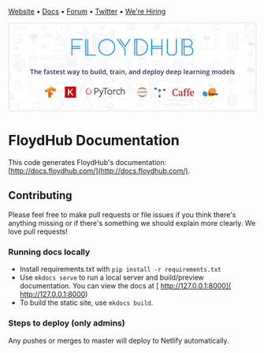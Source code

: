 [Website](https://www.floydhub.com) • [Docs](https://docs.floydhub.com) • [Forum](https://forum.floydhub.com) • [Twitter](https://twitter.com/floydhub_) • [We're Hiring](https://angel.co/floydhub)

[![FloydHub Logo](https://github.com/floydhub/static/blob/master/Group.png)](https://www.floydhub.com)

# FloydHub Documentation
This code generates FloydHub's documentation: [http://docs.floydhub.com/](http://docs.floydhub.com/).

## Contributing
Please feel free to make pull requests or file issues if you think there's anything missing or if there's something we should explain more clearly. We love pull requests!

### Running docs locally
* Install requirements.txt with `pip install -r requirements.txt`
* Use `mkdocs serve` to run a local server and build/preview documentation. You can view the docs at [ http://127.0.0.1:8000]( http://127.0.0.1:8000)
* To build the static site, use `mkdocs build`.

### Steps to deploy (only admins)
Any pushes or merges to master will deploy to Netlify automatically.
